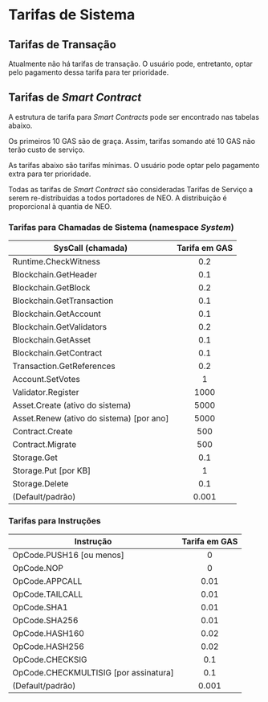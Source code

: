 # Tarifas de Sistema

## Tarifas de Transação

Atualmente não há tarifas de transação. O usuário pode, entretanto, optar pelo pagamento dessa tarifa para ter prioridade.

## Tarifas de *Smart Contract*

A estrutura de tarifa para *Smart Contracts* pode ser encontrado nas tabelas abaixo.

Os primeiros 10 GAS são de graça. Assim, tarifas somando até 10 GAS não terão custo de serviço. 

As tarifas abaixo são tarifas mínimas. O usuário pode optar pelo pagamento extra para ter prioridade.

Todas as tarifas de *Smart Contract* são consideradas Tarifas de Serviço a serem re-distribuidas a todos portadores de NEO. A distribuição é proporcional à quantia de NEO.


### Tarifas para Chamadas de Sistema (namespace *System*)

| SysCall (chamada)                     | Tarifa em GAS |
|---------------------------------------|:-------------:|
| Runtime.CheckWitness                  | 0.2           |
| Blockchain.GetHeader                  | 0.1           |
| Blockchain.GetBlock                   | 0.2           |
| Blockchain.GetTransaction             | 0.1           |
| Blockchain.GetAccount                 | 0.1           |
| Blockchain.GetValidators              | 0.2           |
| Blockchain.GetAsset                   | 0.1           |
| Blockchain.GetContract                | 0.1           |
| Transaction.GetReferences             | 0.2           |
| Account.SetVotes                      | 1             |
| Validator.Register                    | 1000          |
| Asset.Create (ativo do sistema)       | 5000          |
| Asset.Renew (ativo do sistema) [por ano] | 5000          |
| Contract.Create                       | 500           |
| Contract.Migrate                      | 500           |
| Storage.Get                           | 0.1           |
| Storage.Put [por KB]                  | 1             |
| Storage.Delete                        | 0.1           |
| (Default/padrão)                      | 0.001         |

### Tarifas para Instruções

| Instrução                             | Tarifa em GAS |
|---------------------------------------|:-------------:|
| OpCode.PUSH16 [ou menos]               | 0             |
| OpCode.NOP                            | 0             |
| OpCode.APPCALL                        | 0.01          |
| OpCode.TAILCALL                       | 0.01          |
| OpCode.SHA1                           | 0.01          |
| OpCode.SHA256                         | 0.01          |
| OpCode.HASH160                        | 0.02          |
| OpCode.HASH256                        | 0.02          |
| OpCode.CHECKSIG                       | 0.1           |
| OpCode.CHECKMULTISIG [por assinatura]  | 0.1           |
| (Default/padrão)                      | 0.001         |

